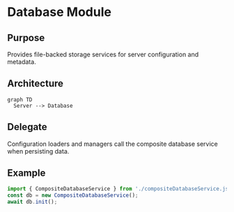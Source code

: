 # Database Module

## Purpose
Provides file-backed storage services for server configuration and metadata.

## Architecture
```mermaid
graph TD
  Server --> Database
```

## Delegate
Configuration loaders and managers call the composite database service when persisting data.

## Example
```ts
import { CompositeDatabaseService } from './compositeDatabaseService.js';
const db = new CompositeDatabaseService();
await db.init();
```
